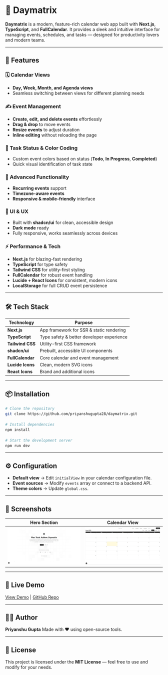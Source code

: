 # 📅 Daymatrix

**Daymatrix** is a modern, feature-rich calendar web app built with **Next.js**, **TypeScript**, and **FullCalendar**.
It provides a sleek and intuitive interface for managing events, schedules, and tasks — designed for productivity lovers and modern teams.

---

## 🚀 Features

### 🗓 Calendar Views

- **Day, Week, Month, and Agenda views**
- Seamless switching between views for different planning needs

### ✍️ Event Management

- **Create, edit, and delete events** effortlessly
- **Drag & drop** to move events
- **Resize events** to adjust duration
- **Inline editing** without reloading the page

### 🎯 Task Status & Color Coding

- Custom event colors based on status (**Todo**, **In Progress**, **Completed**)
- Quick visual identification of task state

### 🔄 Advanced Functionality

- **Recurring events** support
- **Timezone-aware events**
- **Responsive & mobile-friendly** interface

### 🎨 UI & UX

- Built with **shadcn/ui** for clean, accessible design
- **Dark mode** ready
- Fully responsive, works seamlessly across devices

### ⚡ Performance & Tech

- **Next.js** for blazing-fast rendering
- **TypeScript** for type safety
- **Tailwind CSS** for utility-first styling
- **FullCalendar** for robust event handling
- **Lucide + React Icons** for consistent, modern icons
- **LocalStorage** for full CRUD event persistence

---

## 🛠 Tech Stack

| Technology       | Purpose                                   |
| ---------------- | ----------------------------------------- |
| **Next.js**      | App framework for SSR & static rendering  |
| **TypeScript**   | Type safety & better developer experience |
| **Tailwind CSS** | Utility-first CSS framework               |
| **shadcn/ui**    | Prebuilt, accessible UI components        |
| **FullCalendar** | Core calendar and event management        |
| **Lucide Icons** | Clean, modern SVG icons                   |
| **React Icons**  | Brand and additional icons                |

---

## 📦 Installation

```bash
# Clone the repository
git clone https://github.com/priyanshugupta28/daymatrix.git

# Install dependencies
npm install

# Start the development server
npm run dev
```

---

## ⚙️ Configuration

- **Default view** → Edit `initialView` in your calendar configuration file.
- **Event sources** → Modify `events` array or connect to a backend API.
- **Theme colors** → Update `global.css`.

---

## 📸 Screenshots

| Hero Section            | Calendar View                     |
| ----------------------- | --------------------------------- |
| ![Hero](/public/og.png) | ![Calendar](/public/calendar.png) |

---

## 🔗 Live Demo

[View Demo](https://daymatrix.vercel.app) | [GitHub Repo](https://github.com/priyanshugupta28/daymatrix)

---

## 👨‍💻 Author

**Priyanshu Gupta**
Made with ❤️ using open-source tools.

---

## 📜 License

This project is licensed under the **MIT License** — feel free to use and modify for your needs.

